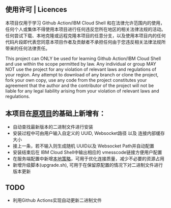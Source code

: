 ## 使用许可 | Licences
本项目仅用于学习 Github Action/IBM Cloud Shell 和在法律允许范围内的使用，任何个人或集体不得使用本项目进行任何违反您所在地区的相关法律法规的活动。任何尝试下载、本地克隆或远程克隆本项目的任意分支，以及使用本项目内的任何代码片段即代表您同意本项目作者及贡献者不承担任何由于您违反相关法律法规所带来的任何法律责任。

This project can ONLY be used for learning Github Action/IBM Cloud Shell and use within the scope permitted by law. Any individual or group MAY NOT use the project for any violation of relevant laws and regulations of your region. Any attempt to download of any branch or clone the project, fork your own copy, use any code from the project constitutes your agreement that the author and the contributor of the project will not be liable for any legal liability arising from your violation of relevant laws and regulations.

## 本项目在[原项目](https://github.com/CCChieh/IBMYes)的基础上新增有：
+ 自动查找最新版本的二进制文件进行安装
+ 安装过程中可由用户输入自定义的 UUID, Websocket路径 以及 连接内部缓存大小
+ 接上一条，若不输入则生成随机 UUID以及 Websocket Path并自动配置
+ 安装结束后在 IBM Cloud Shell中输出相应的 vmesscode链接方便用户配置
+ 在服务端配置中新增[本地策略](https://www.v2fly.org/chapter_02/policy.html)，可用于优化连接质量，减少不必要的资源占用
+ 新增升级脚本(upgrade.sh), 可用于在保留原配置的情况下对二进制文件进行版本更新

## TODO
+ 利用Github Actions实现自动更新二进制文件
